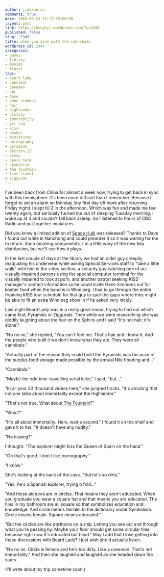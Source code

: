 ```yaml
---
author: jjackunrau
comments: true
date: 2009-09-23 15:17:35+00:00
layout: post
link: https://hungryj.wordpress.com/?p=1945
published: false
slug: '1945'
title: when you dine with the cannibals
wordpress_id: 1945
categories:
- games
- library
- movies
- travel
tags:
- beard lady
- cannibal
- caveman
- cbc
- dave
- gene simmons
- hair
- highlander
- history
- immortality
- jet lag
- kiss
- kosher
- miniatures
- pornography
- pyramids
- section 22
- sleep
- space hulk
- symbolism
- the fountain
- time travel
- ziggurat
---
```


I've been back from China for almost a week now, trying to get back in sync with this hemisphere. It's been more difficult than I remember. Because I forgot to set an alarm on Monday (my first day off work after returning Friday night) I slept till 2 in the afternoon. Which was fun and made me feel twenty again, but seriously fucked me out of sleeping Tuesday morning. I woke up at 4 and couldn't fall back asleep. So I listened to hours of CBC Radio and put together miniatures.

Did you know a limited edition of [Space Hulk](http://www.games-workshop.com/gws/catalog/productDetail.jsp?prodId=prod210009a&rootCatGameStyle=) was released? Thanks to Dave I found out while in Nanchong and could preorder it so it was waiting for me to return. Such amazing components. I'm a little wary of the new blip distribution, but we'll see how it plays.

In the last couple of days at the library we had an older guy creepily readjusting his underwear while asking Special Services staff to "take a little walk" with him in the video section, a security guy catching one of our visually impaired patrons using the special computer terminal for the visually impaired to look at porn, and another patron seeking KISS' manager's contact information so he could invite Gene Simmons out for kosher food when the band is in Winnipeg. I had to go through the entire freaking KISS tour schedule for that guy to spot the gaps where they might be able to fit an extra Winnipeg show in if he asked very nicely. 

Last night Beard Lady was in a really great mood, trying to find out which came first, Pyramids or Ziggurats. Then while we were researching she was giddily laughing about the hair on the Sphinx and I said "It's not hair; it's stone!" 

"No no no," she replied, "You can't fool me. That's hair and I know it. And the people who built it we don't know what they ate. They were all cannibals."

"Actually part of the reason they could build the Pyramids was because of the surplus food storage made possible by the annual Nile flooding and..."

"Cannibals." 

"Maybe the odd time-travelling serial killer," I said, "but..."

"In all your 20 thousand videos here," she jumped tracks, "it's amazing that not one talks about immortality except the Highlander."

"That's not true. What about [The Fountain](http://www.imdb.com/title/tt0414993/)?"

"What?"

"It's all about immortality. Here, wait a second." I found it on the shelf and gave it to her. "It doesn't have any nudity."

"No kissing?"

I thought. "The explorer might kiss the Queen of Spain on the hand."

"Oh that's good. I don't like pornography."

"I know."

She's looking at the back of the case. "But he's so dirty."

"Yes, he's a Spanish explorer, trying o find..."

"And these pictures are in circles. That means they aren't educated. When you graduate you wear a square hat and that means you are educated. The tiles in my bathroom are all square so that symbolizes education and knowledge. And circle means female. In the dictionary under Symbolism. Circle means female. Square means educated."

"But the circles are like portholes on a ship. Letting you see out and through what you're passing by. Maybe your floor should get some circular tiles because right now it's educated but blind." May I add that I love getting into these discussions with Beard Lady? I just wish she'd actually listen.

"No no no. Circle is female and he's too dirty. Like a caveman. That's not immortality." And then she laughed and laughed as she headed down the stairs.

(I'll write about my trip sometime soon.)
